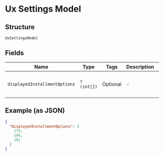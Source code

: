 
# Ux Settings Model

## Structure

`UxSettingsModel`

## Fields

| Name | Type | Tags | Description | Getter | Setter |
|  --- | --- | --- | --- | --- | --- |
| `displayedInstallmentOptions` | `?(int[])` | Optional | - | getDisplayedInstallmentOptions(): ?array | setDisplayedInstallmentOptions(?array displayedInstallmentOptions): void |

## Example (as JSON)

```json
{
  "DisplayedInstallmentOptions": [
    179,
    180,
    181
  ]
}
```

